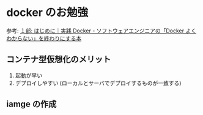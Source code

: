 # docker のお勉強
参考: [１部: はじめに｜実践 Docker \- ソフトウェアエンジニアの「Docker よくわからない」を終わりにする本](https://zenn.dev/suzuki_hoge/books/2022-03-docker-practice-8ae36c33424b59/viewer/1-1-readme)
## コンテナ型仮想化のメリット
1. 起動が早い
1. デプロイしやすい (ローカルとサーバでデプロイするものが一致する)
## iamge の作成
